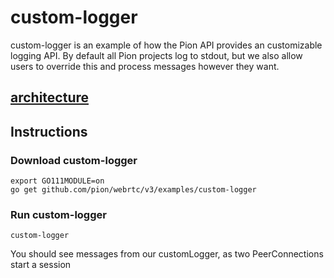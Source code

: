 # custom-logger
custom-logger is an example of how the Pion API provides an customizable
logging API. By default all Pion projects log to stdout, but we also allow
users to override this and process messages however they want.

## [architecture](https://viewer.diagrams.net/?tags=%7B%7D&highlight=FFFFFF&edit=_blank&layers=1&nav=1&title=drawio#Uhttps%3A%2F%2Fraw.githubusercontent.com%2Fmohammadne%2Fwebrtc%2Fmaster%2Fexamples%2Fcustom-logger%2Fdrawio)

## Instructions
### Download custom-logger
```
export GO111MODULE=on
go get github.com/pion/webrtc/v3/examples/custom-logger
```

### Run custom-logger
`custom-logger`


You should see messages from our customLogger, as two PeerConnections start a session
